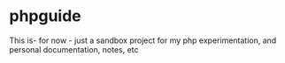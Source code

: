 phpguide
========


This is- for now - just a sandbox project for my php experimentation, and personal documentation, notes, etc
